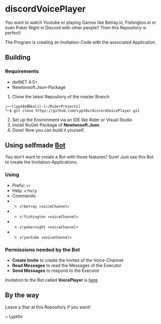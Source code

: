 # discordVoicePlayer
You want to watch Youtube or playing Games like Betray.io, Fishington.io or even Poker Night in Discord with other people?
Then this Repository is perfect!

The Program is creating an Invitation-Code with the associated Application.

## Building

### Requirements
- dotNET 4.5+
- Newtonsoft.Json-Package

1. Clone the latest Repository of the master Branch
```console
┌──(lypt0x㉿kali)-[~/RiderProjects]
└─$ git clone https://github.com/Lypt0x/discordVoicePlayer.git
```
2. Set up the Environment via an IDE like Rider or Visual Studio
3. Install NuGet-Package of **Newtonsoft.Json**.
4. Done! Now you can build it yourself.

## Using selfmade [Bot](https://discord.com/oauth2/authorize?client_id=769749490915606562&scope=bot&permissions=3073)
You don't want to create a Bot with those features?
Sure! Just use this Bot to create the Invitation-Applications.

### Using
- Prefix: `v!`
- Help: `v!help`
- Commands:
- - `v!betray <voiceChannel>`
- - `v!fishington <voiceChannel>`
- - `v!pokernight <voiceChannel>`
- - `v!youtube <voiceChannel>`

### Permissions needed by the Bot
- **Create Invite** to create the Invites of the Voice-Channel
- **Read Messages** to read the Messages of the Executor
- **Send Messages** to respond to the Executor

Invitation to the Bot called **VoicePlayer** is [here](https://discord.com/oauth2/authorize?client_id=769749490915606562&scope=bot&permissions=3073)

## By the way
Leave a Star at this Repository if you want!

~ Lypt0x
